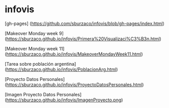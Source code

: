 # infovis

[gh-pages] (https://github.com/sburzaco/infovis/blob/gh-pages/index.html)

[Makeover Monday week 9] (https://sburzaco.github.io/infovis/Primera%20Visualizaci%C3%B3n.html)

[Makeover Monday week 11] (https://sburzaco.github.io/infovis/MakeoverMondayWeek11.html)

[Tarea sobre población argentina] (https://sburzaco.github.io/infovis/PoblacionArg.html)

[Proyecto Datos Personales] (https://sburzaco.github.io/infovis/ProyectoDatosPersonales.html)

[Imagen Proyecto Datos Personales] (https://sburzaco.github.io/infovis/ImagenProyecto.png)

